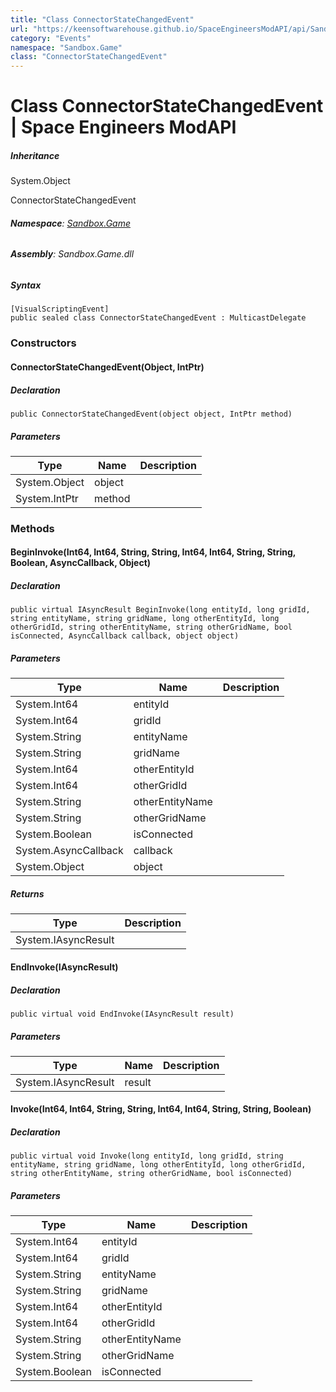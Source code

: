 ```yaml
---
title: "Class ConnectorStateChangedEvent"
url: "https://keensoftwarehouse.github.io/SpaceEngineersModAPI/api/Sandbox.Game.ConnectorStateChangedEvent.html"
category: "Events"
namespace: "Sandbox.Game"
class: "ConnectorStateChangedEvent"
---
```


# Class ConnectorStateChangedEvent | Space Engineers ModAPI

##### Inheritance

System.Object

ConnectorStateChangedEvent

###### **Namespace**: [Sandbox.Game](https://keensoftwarehouse.github.io/SpaceEngineersModAPI/api/Sandbox.Game.html)

###### **Assembly**: Sandbox.Game.dll

##### Syntax

```
[VisualScriptingEvent]
public sealed class ConnectorStateChangedEvent : MulticastDelegate
```

### Constructors

#### ConnectorStateChangedEvent(Object, IntPtr)

##### Declaration

```
public ConnectorStateChangedEvent(object object, IntPtr method)
```

##### Parameters

| Type | Name | Description |
| --- | --- | --- |
| System.Object | object |     |
| System.IntPtr | method |     |

### Methods

#### BeginInvoke(Int64, Int64, String, String, Int64, Int64, String, String, Boolean, AsyncCallback, Object)

##### Declaration

```
public virtual IAsyncResult BeginInvoke(long entityId, long gridId, string entityName, string gridName, long otherEntityId, long otherGridId, string otherEntityName, string otherGridName, bool isConnected, AsyncCallback callback, object object)
```

##### Parameters

| Type | Name | Description |
| --- | --- | --- |
| System.Int64 | entityId |     |
| System.Int64 | gridId |     |
| System.String | entityName |     |
| System.String | gridName |     |
| System.Int64 | otherEntityId |     |
| System.Int64 | otherGridId |     |
| System.String | otherEntityName |     |
| System.String | otherGridName |     |
| System.Boolean | isConnected |     |
| System.AsyncCallback | callback |     |
| System.Object | object |     |

##### Returns

| Type | Description |
| --- | --- |
| System.IAsyncResult |     |

#### EndInvoke(IAsyncResult)

##### Declaration

```
public virtual void EndInvoke(IAsyncResult result)
```

##### Parameters

| Type | Name | Description |
| --- | --- | --- |
| System.IAsyncResult | result |     |

#### Invoke(Int64, Int64, String, String, Int64, Int64, String, String, Boolean)

##### Declaration

```
public virtual void Invoke(long entityId, long gridId, string entityName, string gridName, long otherEntityId, long otherGridId, string otherEntityName, string otherGridName, bool isConnected)
```

##### Parameters

| Type | Name | Description |
| --- | --- | --- |
| System.Int64 | entityId |     |
| System.Int64 | gridId |     |
| System.String | entityName |     |
| System.String | gridName |     |
| System.Int64 | otherEntityId |     |
| System.Int64 | otherGridId |     |
| System.String | otherEntityName |     |
| System.String | otherGridName |     |
| System.Boolean | isConnected |     |